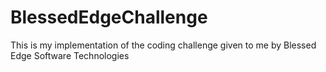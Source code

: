 # BlessedEdgeChallenge
This is my implementation of the coding challenge given to me by Blessed Edge Software Technologies
